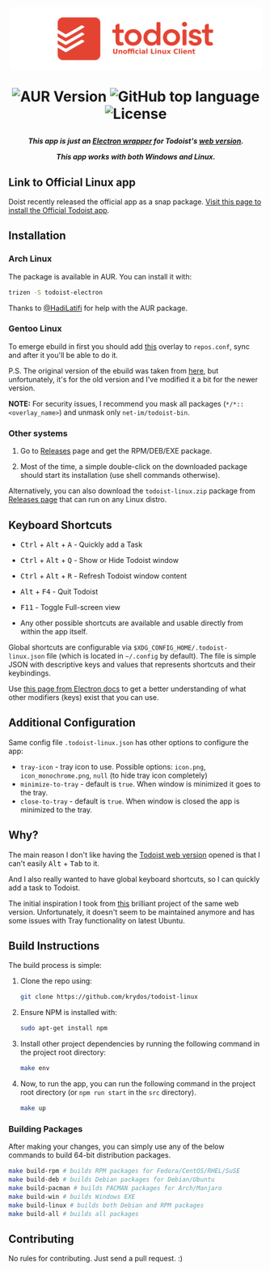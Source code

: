 <h1 align="center">
  <img width="500px" src="assets/readme-banner.png">

  ![AUR Version][aur] ![GitHub top language][gtl] ![License][l]
</h1>

[aur]: https://img.shields.io/aur/version/todoist-electron
[gtl]: https://img.shields.io/github/languages/top/KryDos/todoist-linux
[l]: https://img.shields.io/github/license/KryDos/todoist-linux

<h5 align="center"> This app is just an <a href="https://electronjs.org/">Electron wrapper</a> for Todoist's <a href="https://todoist.com/app">web version</a>.

This app works with both Windows and Linux.

</h5>

## Link to Official Linux app

Doist recently released the official app as a snap package. [Visit this page to install the Official Todoist app](https://snapcraft.io/todoist).

## Installation

### Arch Linux

The package is available in AUR. You can install it with:

```sh
trizen -S todoist-electron
```

Thanks to [@HadiLatifi](https://github.com/HadiLatifi) for help with the AUR package.

### Gentoo Linux

To emerge ebuild in first you should add [this](https://github.com/wellWINeo/wellWINeo_overlay) overlay to `repos.conf`, sync and after it you'll be able to do it.

P.S. The original version of the ebuild was taken from [here](https://gitlab.einfach.org/r900/r900-overlay/-/tree/master/net-im%2Ftodoist-bin), but unfortunately, it's for the old version and I've modified it a bit for the newer version.

**NOTE:** For security issues, I recommend you mask all packages (`*/*::<overlay_name>`) and unmask only `net-im/todoist-bin`.

### Other systems

1. Go to [Releases](https://github.com/KryDos/todoist-linux/releases) page and get the RPM/DEB/EXE package.

2. Most of the time, a simple double-click on the downloaded package should start its installation (use shell commands otherwise).

Alternatively, you can also download the `todoist-linux.zip` package from [Releases page](https://github.com/KryDos/todoist-linux/releases) that can run on any Linux distro.

## Keyboard Shortcuts

- <kbd>Ctrl</kbd> + <kbd>Alt</kbd> + <kbd>A</kbd> - Quickly add a Task
- <kbd>Ctrl</kbd> + <kbd>Alt</kbd> + <kbd>Q</kbd> - Show or Hide Todoist window
- <kbd>Ctrl</kbd> + <kbd>Alt</kbd> + <kbd>R</kbd> - Refresh Todoist window content
- <kbd>Alt</kbd> + <kbd>F4</kbd> - Quit Todoist
- <kbd>F11</kbd> - Toggle Full-screen view

- Any other possible shortcuts are available and usable directly from within the app itself.

Global shortcuts are configurable via `$XDG_CONFIG_HOME/.todoist-linux.json` file (which is located in `~/.config` by default).
The file is simple JSON with descriptive keys and values that represents shortcuts and their keybindings.

Use [this page from Electron docs](https://electronjs.org/docs/api/accelerator#available-modifiers) to get a better understanding of what other modifiers (keys) exist that you can use.

## Additional Configuration

Same config file `.todoist-linux.json` has other options to configure the app:

- `tray-icon` - tray icon to use. Possible options: `icon.png`, `icon_monochrome.png`, `null` (to hide tray icon completely)
- `minimize-to-tray` - default is `true`. When window is minimized it goes to the tray.
- `close-to-tray` - default is `true`. When window is closed the app is minimized to the tray.

## Why?

The main reason I don't like having the [Todoist web version](https://todoist.com/app) opened is that I can't easily <kbd>Alt</kbd> + <kbd>Tab</kbd> to it.

And I also really wanted to have global keyboard shortcuts, so I can quickly add a task to Todoist.

The initial inspiration I took from [this](https://github.com/kamhix/todoist-linux) brilliant project of the same web version. Unfortunately, it doesn't seem to be maintained anymore and has some issues with Tray functionality on latest Ubuntu.

## Build Instructions

The build process is simple:

1. Clone the repo using:

    ```sh
    git clone https://github.com/krydos/todoist-linux
    ```

2. Ensure NPM is installed with:

    ```sh
    sudo apt-get install npm
    ```

3. Install other project dependencies by running the following command in the project root directory:

    ```sh
    make env
    ```

4. Now, to run the app, you can run the following command in the project root directory (or `npm run start` in the `src` directory).

    ```sh
    make up
    ```

### Building Packages

After making your changes, you can simply use any of the below commands to build 64-bit distribution packages.

```sh
make build-rpm # builds RPM packages for Fedora/CentOS/RHEL/SuSE
make build-deb # builds Debian packages for Debian/Ubuntu
make build-pacman # builds PACMAN packages for Arch/Manjaro
make build-win # builds Windows EXE
make build-linux # builds both Debian and RPM packages
make build-all # builds all packages
```

## Contributing

No rules for contributing. Just send a pull request. :)

